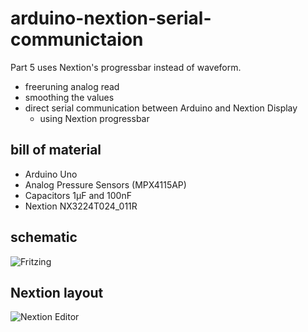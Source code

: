 # arduino-nextion-serial-communictaion
Part 5 uses Nextion's progressbar instead of waveform. 
* freeruning analog read
* smoothing the values
* direct serial communication between Arduino and Nextion Display
  * using Nextion progressbar

## bill of material
* Arduino Uno
* Analog Pressure Sensors (MPX4115AP)
* Capacitors 1µF and 100nF
* Nextion NX3224T024_011R

## schematic
![Fritzing](https://github.com/yz88/arduino-digital-carb-sync/blob/master/part5/arduino-carb-sync-part5-001.PNG)

## Nextion layout
![Nextion Editor](https://github.com/yz88/arduino-digital-carb-sync/blob/master/part5/arduino-carb-sync-part5-002.PNG)

